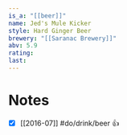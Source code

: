 ```yaml
---
is_a: "[[beer]]"
name: Jed's Mule Kicker
style: Hard Ginger Beer
brewery: "[[Saranac Brewery]]"
abv: 5.9
rating: 
last:
---
```

# Notes
- [x] [[2016-07]] #do/drink/beer 👍
